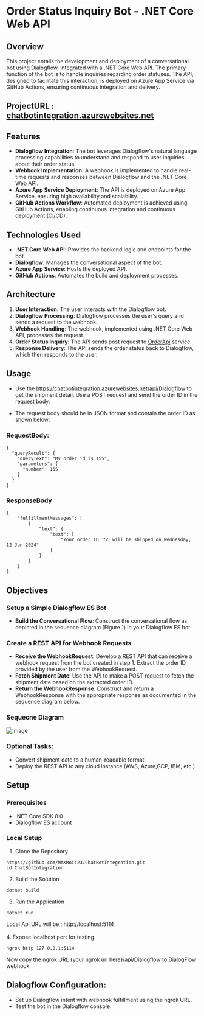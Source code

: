 # Order Status Inquiry Bot - .NET Core Web API
## Overview
This project entails the development and deployment of a conversational bot using Dialogflow, integrated with a .NET Core Web API. The primary function of the bot is to handle inquiries regarding order statuses. The API, designed to facilitate this interaction, is deployed on Azure App Service via GitHub Actions, ensuring continuous integration and delivery.

## ProjectURL : [chatbotintegration.azurewebsites.net](https://chatbotintegration.azurewebsites.net/)

## Features
- **Dialogflow Integration**: The bot leverages Dialogflow's natural language processing capabilities to understand and respond to user inquiries about their order status.
- **Webhook Implementation**: A webhook is implemented to handle real-time requests and responses between Dialogflow and the .NET Core Web API.
- **Azure App Service Deployment**: The API is deployed on Azure App Service, ensuring high availability and scalability.
- **GitHub Actions Workflow**: Automated deployment is achieved using GitHub Actions, enabling continuous integration and continuous deployment (CI/CD).

## Technologies Used
- **.NET Core Web API**: Provides the backend logic and endpoints for the bot.
- **Dialogflow**: Manages the conversational aspect of the bot.
- **Azure App Service**: Hosts the deployed API.
- **GitHub Actions**: Automates the build and deployment processes.

## Architecture
1. **User Interaction**: The user interacts with the Dialogflow bot.
2. **Dialogflow Processing**: Dialogflow processes the user's query and sends a request to the webhook.
3. **Webhook Handling**: The webhook, implemented using .NET Core Web API, processes the request.
4. **Order Status Inquiry**: The API sends post request to [OrderApi](https://orderstatusapi-dot-organization-project-311520.uc.r.appspot.com/api/getOrderStatus) service.
5. **Response Delivery**: The API sends the order status back to Dialogflow, which then responds to the user.

## Usage
- Use the https://chatbotintegration.azurewebsites.net/api/Dialogflow to get the shipment detail. Use a POST request and send the order ID in the request body.

- The request body should be in JSON format and contain the order ID as shown below:
### RequestBody:
```
{
  "queryResult": {
    "queryText": "My order id is 155",
    "parameters": {
      "number": 155
    }
  }
}
```
### ResponseBody
```
{
    "fulfillmentMessages": [
        {
            "text": {
                "text": [
                    "Your order ID 155 will be shipped on Wednesday, 12 Jun 2024"
                ]
            }
        }
    ]
}
```


## Objectives
### Setup a Simple Dialogflow ES Bot

- **Build the Conversational Flow**: Construct the conversational flow as depicted in the sequence diagram (Figure 1) in your Dialogflow ES bot.

### Create a REST API for Webhook Requests

- **Receive the WebhookRequest**: Develop a REST API that can receive a webhook request from the bot created in step 1. Extract the order ID provided by the user from the WebhookRequest.
- **Fetch Shipment Date**: Use the API to make a POST request to fetch the shipment date based on the extracted order ID.
- **Return the WebhookResponse**: Construct and return a WebhookResponse with the appropriate response as documented in the sequence diagram below.

### Sequecne Diagram

![image](https://github.com/MAKMoiz23/ChatBotIntegration/assets/69483202/cce47522-a1c4-407f-a848-79c794b02953)

### Optional Tasks:
- Convert shipment date to a human-readable format.
- Deploy the REST API to any cloud instance (AWS, Azure,GCP, IBM, etc.)

## Setup
### Prerequisites
- .NET Core SDK 8.0
- Dialogflow ES account

### Local Setup
1. Clone the Repository
```
https://github.com/MAKMoiz23/ChatBotIntegration.git
cd ChatBotIntegration
```
2. Build the Solution
```
dotnet build
```
3. Run the Application
```
dotnet run
```
Local Api URL will be : http://localhost:5114 <br /><br />
4. Expose localhost port for testing
```
ngrok http 127.0.0.1:5114
```
Now copy the ngrok URL {your ngrok url here}/api/Dialogflow to DialogFlow webhook

## Dialogflow Configuration:
- Set up Dialogflow intent with webhook fulfillment using the ngrok URL.
- Test the bot in the Dialogflow console.

